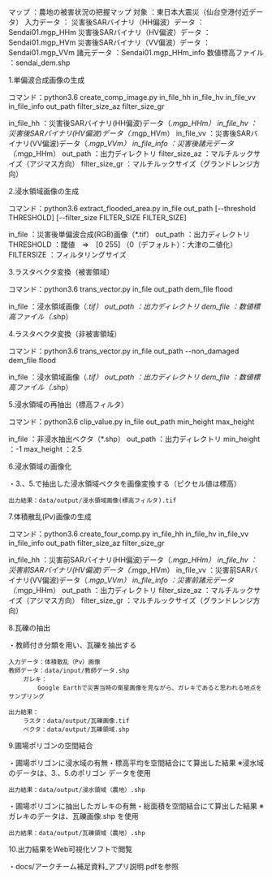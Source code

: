 
マップ      ：農地の被害状況の把握マップ
対象        ：東日本大震災（仙台空港付近データ）
入力データ  ：
    災害後SARバイナリ（HH偏波）データ   ：Sendai01.mgp_HHm
    災害後SARバイナリ（HV偏波）データ   ：Sendai01.mgp_HVm
    災害後SARバイナリ（VV偏波）データ   ：Sendai01.mgp_VVm
    諸元データ                          ：Sendai01.mgp_HHm_info
    数値標高ファイル                    ：sendai_dem.shp
    

1.単偏波合成画像の生成

コマンド：python3.6 create_comp_image.py in_file_hh in_file_hv in_file_vv in_file_info out_path filter_size_az filter_size_gr

in_file_hh	    ：災害後SARバイナリ(HH偏波)データ（*.mgp_HHm）
in_file_hv	    ：災害後SARバイナリ(HV偏波)データ（*.mgp_HVm）
in_file_vv	    ：災害後SARバイナリ(VV偏波)データ（*.mgp_VVm）
in_file_info	：災害後諸元データ（*.mgp_HHm）
out_path	    ：出力ディレクトリ
filter_size_az	：マルチルックサイズ（アジマス方向）
filter_size_gr	：マルチルックサイズ（グランドレンジ方向）


2.浸水領域画像の生成

コマンド：python3.6 extract_flooded_area.py in_file out_path [--threshold THRESHOLD] [--filter_size FILTER_SIZE FILTER_SIZE]

in_file		    ：災害後単偏波合成(RGB)画像（*.tif）
out_path	    ：出力ディレクトリ
THRESHOLD	    ：閾値　⇒　[0 255] （0（デフォルト）：大津の二値化）
FILTERSIZE	    ：フィルタリングサイズ


3.ラスタベクタ変換（被害領域）

コマンド：python3.6 trans_vector.py in_file out_path dem_file flood

in_file         ：浸水領域画像（*.tif）
out_path        ：出力ディレクトリ
dem_file        ：数値標高ファイル（*.shp）


4.ラスタベクタ変換（非被害領域）

コマンド：python3.6 trans_vector.py in_file out_path --non_damaged dem_file flood

in_file         ：浸水領域画像（*.tif）
out_path        ：出力ディレクトリ
dem_file        ：数値標高ファイル（*.shp）


5.浸水領域の再抽出（標高フィルタ）

コマンド：python3.6 clip_value.py in_file out_path min_height max_height

in_file         ：非浸水抽出ベクタ（*.shp）
out_path        ：出力ディレクトリ
min_height      ：-1
max_height      ：2.5


6.浸水領域の画像化

・3.、5.で抽出した浸水領域ベクタを画像変換する（ピクセル値は標高）

    出力結果：data/output/浸水領域画像(標高フィルタ).tif


7.体積散乱(Pv)画像の生成

コマンド：python3.6 create_four_comp.py in_file_hh in_file_hv in_file_vv in_file_info out_path filter_size_az filter_size_gr

in_file_hh	        ：災害前SARバイナリ(HH偏波)データ（*.mgp_HHm）
in_file_hv	        ：災害前SARバイナリ(HV偏波)データ（*.mgp_HVm）
in_file_vv	        ：災害前SARバイナリ(VV偏波)データ（*.mgp_VVm）
in_file_info	    ：災害前諸元データ（*.mgp_HHm）
out_path	        ：出力ディレクトリ
filter_size_az	    ：マルチルックサイズ（アジマス方向）
filter_size_gr	    ：マルチルックサイズ（グランドレンジ方向）


8.瓦礫の抽出

・教師付き分類を用い、瓦礫を抽出する

    入力データ：体積散乱（Pv）画像
    教師データ：data/input/教師データ.shp
        ガレキ：
            Google Earthで災害当時の衛星画像を見ながら、ガレキであると思われる地点をサンプリング
        
    出力結果：
        ラスタ：data/output/瓦礫画像.tif
        ベクタ：data/output/瓦礫領域.shp



9.圃場ポリゴンの空間結合

・圃場ポリゴンに浸水域の有無・標高平均を空間結合にて算出した結果
※浸水域のデータは、3.、5.のポリゴン データを使用

    出力結果：data/output/浸水領域（農地）.shp
    
・圃場ポリゴンに抽出したガレキの有無・総面積を空間結合にて算出した結果
※ガレキのデータは、瓦礫画像.shp を使用

    出力結果：data/output/瓦礫領域（農地）.shp
    


10.出力結果をWeb可視化ソフトで閲覧

・docs/アークチーム補足資料_アプリ説明.pdfを参照



 
